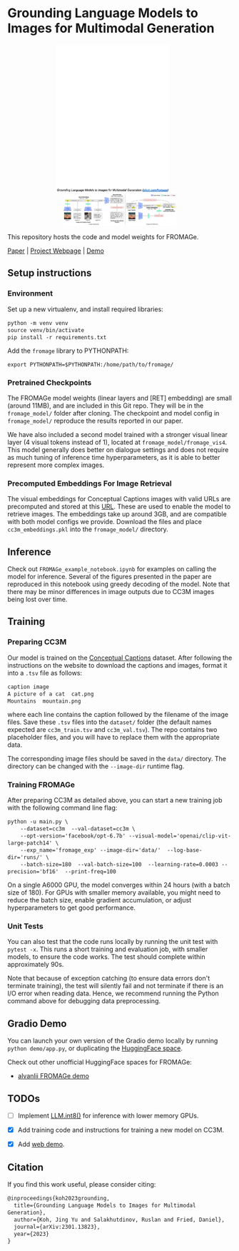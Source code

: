 # Grounding Language Models to Images for Multimodal Generation

<p align="center">
  <img alt="FROMAGe chat animation" src="./teaser_gif.gif" width="50%">
&nbsp; &nbsp; &nbsp; &nbsp;
  <img alt="FROMAGe model architecture" src="./teaser.png" width="50%">
</p>

This repository hosts the code and model weights for FROMAGe.

[Paper](https://arxiv.org/abs/2301.13823) | [Project Webpage](https://jykoh.com/fromage) | [Demo](https://huggingface.co/spaces/jykoh/fromage)


## Setup instructions

### Environment
Set up a new virtualenv, and install required libraries:
```
python -m venv venv
source venv/bin/activate
pip install -r requirements.txt
```

Add the `fromage` library to PYTHONPATH:
```
export PYTHONPATH=$PYTHONPATH:/home/path/to/fromage/
```

### Pretrained Checkpoints

The FROMAGe model weights (linear layers and [RET] embedding) are small (around 11MB), and are included in this Git repo. They will be in the `fromage_model/` folder after cloning. The checkpoint and model config in `fromage_model/` reproduce the results reported in our paper.

We have also included a second model trained with a stronger visual linear layer (4 visual tokens instead of 1), located at `fromage_model/fromage_vis4`. This model generally does better on dialogue settings and does not require as much tuning of inference time hyperparameters, as it is able to better represent more complex images.

### Precomputed Embeddings For Image Retrieval

The visual embeddings for Conceptual Captions images with valid URLs are precomputed and stored at this [URL](https://drive.google.com/file/d/1wMojZNqEwApNlsCZVvSgQVtZLgbeLoKi/view?usp=share_link). These are used to enable the model to retrieve images. The embeddings take up around 3GB, and are compatible with both model configs we provide. Download the files and place `cc3m_embeddings.pkl` into the `fromage_model/` directory.


## Inference

Check out `FROMAGe_example_notebook.ipynb` for examples on calling the model for inference. Several of the figures presented in the paper are reproduced in this notebook using greedy decoding of the model. Note that there may be minor differences in image outputs due to CC3M images being lost over time.


## Training

### Preparing CC3M

Our model is trained on the [Conceptual Captions](https://ai.google.com/research/ConceptualCaptions) dataset. After following the instructions on the website to download the captions and images, format it into a `.tsv` file as follows:

```
caption image
A picture of a cat  cat.png
Mountains  mountain.png
```
where each line contains the caption followed by the filename of the image files. Save these `.tsv` files into the `dataset/` folder (the default names expected are `cc3m_train.tsv` and `cc3m_val.tsv`). The repo contains two placeholder files, and you will have to replace them with the appropriate data.

The corresponding image files should be saved in the `data/` directory. The directory can be changed with the `--image-dir` runtime flag.


### Training FROMAGe

After preparing CC3M as detailed above, you can start a new training job with the following command line flag:

```
python -u main.py \
    --dataset=cc3m  --val-dataset=cc3m \
    --opt-version='facebook/opt-6.7b' --visual-model='openai/clip-vit-large-patch14' \
    --exp_name='fromage_exp' --image-dir='data/'  --log-base-dir='runs/' \
    --batch-size=180  --val-batch-size=100  --learning-rate=0.0003 --precision='bf16'  --print-freq=100
```

On a single A6000 GPU, the model converges within 24 hours (with a batch size of 180). For GPUs with smaller memory available, you might need to reduce the batch size, enable gradient accumulation, or adjust hyperparameters to get good performance.


### Unit Tests

You can also test that the code runs locally by running the unit test with `pytest -x`. This runs a short training and evaluation job, with smaller models, to ensure the code works. The test should complete within approximately 90s.

Note that because of exception catching (to ensure data errors don't terminate training), the test will silently fail and not terminate if there is an I/O error when reading data. Hence, we recommend running the Python command above for debugging data preprocessing.



## Gradio Demo

You can launch your own version of the Gradio demo locally by running `python demo/app.py`, or duplicating the [HuggingFace space](https://huggingface.co/spaces/jykoh/fromage).

Check out other unofficial HuggingFace spaces for FROMAGe:
- [alvanlii FROMAGe demo](https://huggingface.co/spaces/alvanlii/FROMAGe)


## TODOs

- [ ] Implement [LLM.int8()](https://arxiv.org/abs/2208.07339) for inference with lower memory GPUs.
- [x] Add training code and instructions for training a new model on CC3M.
- [x] Add [web demo](https://huggingface.co/spaces/jykoh/fromage).



## Citation

If you find this work useful, please consider citing:

```
@inproceedings{koh2023grounding,
  title={Grounding Language Models to Images for Multimodal Generation},
  author={Koh, Jing Yu and Salakhutdinov, Ruslan and Fried, Daniel},
  journal={arXiv:2301.13823},
  year={2023}
}
```